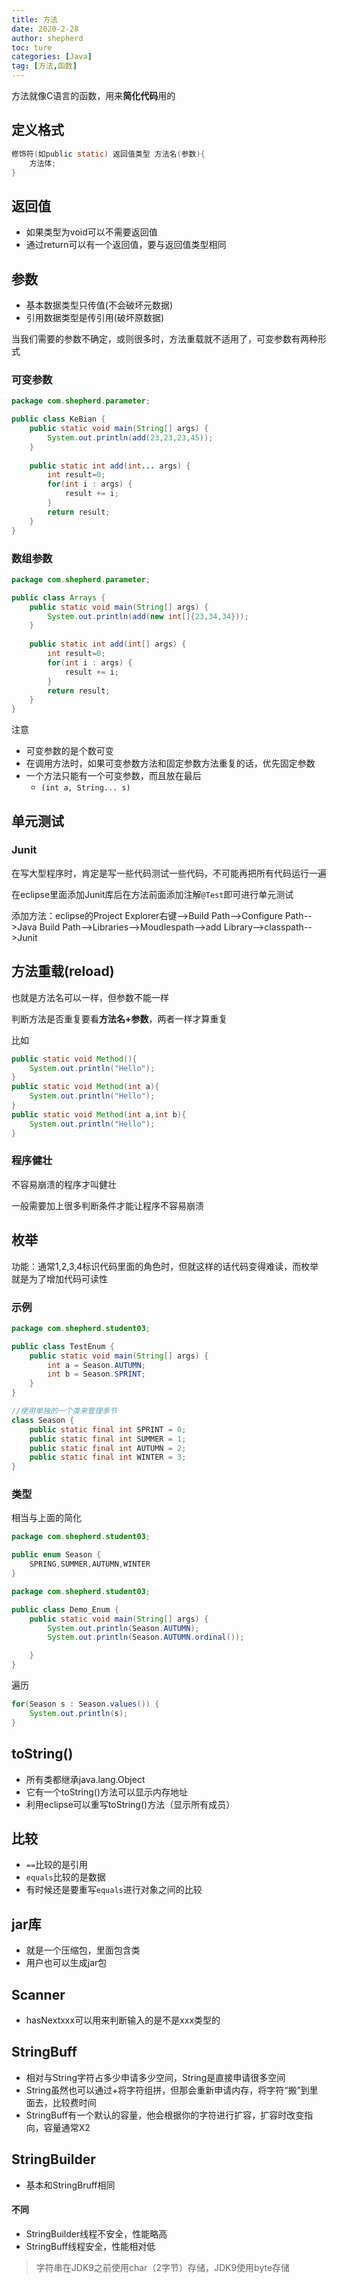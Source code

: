 ```yaml
---
title: 方法
date: 2020-2-28
author: shepherd
toc: ture
categories: [Java]
tag: [方法,函数]
---
```


方法就像C语言的函数，用来**简化代码**用的

## 定义格式

```java
修饰符(如public static) 返回值类型 方法名(参数){
	方法体;
}
```

<!-- more -->

## 返回值

- 如果类型为void可以不需要返回值
- 通过return可以有一个返回值，要与返回值类型相同

## 参数

- 基本数据类型只传值(不会破坏元数据)
- 引用数据类型是传引用(破坏原数据)

当我们需要的参数不确定，或则很多时，方法重载就不适用了，可变参数有两种形式

### 可变参数

```java
package com.shepherd.parameter;

public class KeBian {
    public static void main(String[] args) {
        System.out.println(add(23,23,23,45));
    }
    
    public static int add(int... args) {
        int result=0;
        for(int i : args) {
            result += i;
        }
        return result;
    }
}
```

### 数组参数

```java
package com.shepherd.parameter;

public class Arrays {
    public static void main(String[] args) {
        System.out.println(add(new int[]{23,34,34}));
    }
    
    public static int add(int[] args) {
        int result=0;
        for(int i : args) {
            result += i;
        }
        return result;
    }
}
```

注意

- 可变参数的是个数可变
- 在调用方法时，如果可变参数方法和固定参数方法重复的话，优先固定参数
- 一个方法只能有一个可变参数，而且放在最后
  - `(int a, String... s)`

## 单元测试

### Junit

在写大型程序时，肯定是写一些代码测试一些代码，不可能再把所有代码运行一遍

在eclipse里面添加Junit库后在方法前面添加注解`@Test`即可进行单元测试

添加方法：eclipse的Project Explorer右键-->Build Path-->Configure Path-->Java Build Path-->Libraries-->Moudlespath-->add Library-->classpath-->Junit

## 方法重载(reload)

也就是方法名可以一样，但参数不能一样 

判断方法是否重复要看**方法名+参数**，两者一样才算重复

比如

```java
public static void Method(){
	System.out.println("Hello");
}
public static void Method(int a){
	System.out.println("Hello");
}
public static void Method(int a,int b){
	System.out.println("Hello");
}
```

### 程序健壮

不容易崩溃的程序才叫健壮

一般需要加上很多判断条件才能让程序不容易崩溃

## 枚举

功能：通常1,2,3,4标识代码里面的角色时，但就这样的话代码变得难读，而枚举就是为了增加代码可读性

### 示例

```java
package com.shepherd.student03;

public class TestEnum {
    public static void main(String[] args) {
        int a = Season.AUTUMN;
        int b = Season.SPRINT;
    }
}

//使用单独的一个类来管理季节
class Season {
    public static final int SPRINT = 0;
    public static final int SUMMER = 1;
    public static final int AUTUMN = 2;
    public static final int WINTER = 3;
}

```

### 类型

相当与上面的简化

```java
package com.shepherd.student03;

public enum Season {
    SPRING,SUMMER,AUTUMN,WINTER
}
```

```java
package com.shepherd.student03;

public class Demo_Enum {
    public static void main(String[] args) {
        System.out.println(Season.AUTUMN);
        System.out.println(Season.AUTUMN.ordinal());

    }
}
```

遍历

```java
for(Season s : Season.values()) {
    System.out.println(s);
}
```

## toString()

- 所有类都继承java.lang.Object
- 它有一个toString()方法可以显示内存地址
- 利用eclipse可以重写toString()方法（显示所有成员）

## 比较

- `==`比较的是引用
- `equals`比较的是数据
- 有时候还是要重写`equals`进行对象之间的比较

## jar库

- 就是一个压缩包，里面包含类
- 用户也可以生成jar包

## Scanner

- hasNextxxx可以用来判断输入的是不是xxx类型的

## StringBuff

- 相对与String字符占多少申请多少空间，String是直接申请很多空间
- String虽然也可以通过+将字符组拼，但那会重新申请内存，将字符“搬”到里面去，比较费时间
- StringBuff有一个默认的容量，他会根据你的字符进行扩容，扩容时改变指向，容量通常X2

## StringBuilder

- 基本和StringBruff相同

#### 不同

- StringBuilder线程不安全，性能略高
- StringBuff线程安全，性能相对低

> 字符串在JDK9之前使用char（2字节）存储，JDK9使用byte存储